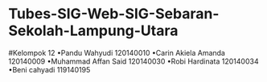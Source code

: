 # Tubes-SIG-Web-SIG-Sebaran-Sekolah-Lampung-Utara
#Kelompok 12
•Pandu Wahyudi 120140010
•Carin Akiela Amanda 120140009
•Muhammad Affan Said 120140030
•Robi Hardinata 120140034
•Beni cahyadi 119140195
